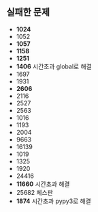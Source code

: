 ## 실패한 문제

- **1024**
- 1052
- **1057**
- **1158**
- **1251**
- **1406** 시간초과 global로 해결
- 1697
- 1931
- **2606**
- 2116
- 2527
- 2563
- 1016
- 1193
- 2004
- 9663
- 16139
- 1019
- 1325
- 1920
- 24416
- **11660** 시간초과 해결
- 25682 체스판
- **1874** 시간초과 pypy3로 해결

